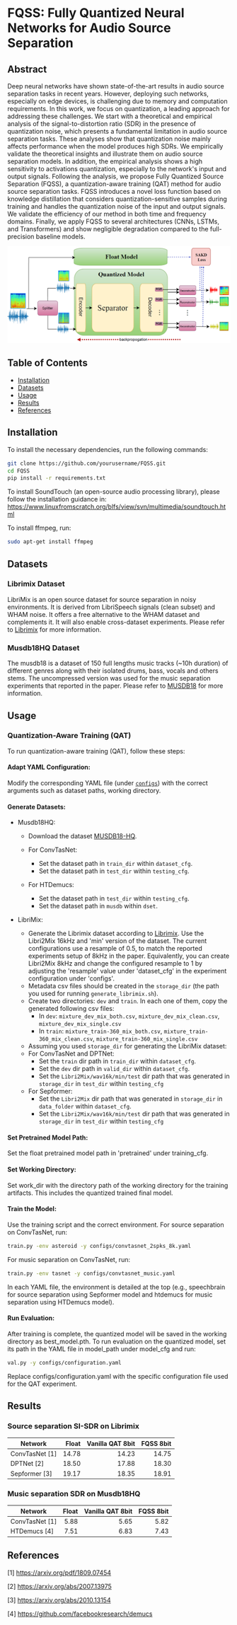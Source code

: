 # FQSS: Fully Quantized Neural Networks for Audio Source Separation

## Abstract
Deep neural networks have shown state-of-the-art results in audio source separation tasks in recent years. However, deploying such networks, especially on edge devices, is challenging due to memory and computation requirements. In this work, we focus on quantization, a leading approach for addressing these challenges. We start with a theoretical and empirical analysis of the signal-to-distortion ratio (SDR) in the presence of quantization noise, which presents a fundamental limitation in audio source separation tasks. These analyses show that quantization noise mainly affects performance when the model produces high SDRs. We empirically validate the theoretical insights and illustrate them on audio source separation models. In addition, the empirical analysis shows a high sensitivity to activations quantization, especially to the network's input and output signals. Following the analysis, we propose Fully Quantized Source Separation (FQSS), a quantization-aware training (QAT) method for audio source separation tasks. FQSS introduces a novel loss function based on knowledge distillation that considers quantization-sensitive samples during training and handles the quantization noise of the input and output signals. We validate the efficiency of our method in both time and frequency domains. Finally, we apply FQSS to several architectures (CNNs, LSTMs, and Transformers) and show negligible degradation compared to the full-precision baseline models. 


![VideoBlocks](figures/FQSS_scheme.png)


## Table of Contents
- [Installation](#installation)
- [Datasets](#datasets)
- [Usage](#usage)
- [Results](#results)
- [References](#references)

## Installation
To install the necessary dependencies, run the following commands:
```sh
git clone https://github.com/yourusername/FQSS.git
cd FQSS
pip install -r requirements.txt
```

To install SoundTouch (an open-source audio processing library), please follow the installation guidance in:
https://www.linuxfromscratch.org/blfs/view/svn/multimedia/soundtouch.html

To install ffmpeg, run:
```sh
sudo apt-get install ffmpeg
```

## Datasets
### Librimix Dataset

LibriMix is an open source dataset for source separation in noisy environments. It is derived from LibriSpeech signals (clean subset) and WHAM noise. It offers a free alternative to the WHAM dataset and complements it.
It will also enable cross-dataset experiments. Please refer to [Librimix](https://github.com/JorisCos/LibriMix) for more information.

### Musdb18HQ Dataset

The musdb18 is a dataset of 150 full lengths music tracks (~10h duration) of different genres along with their isolated drums, bass, vocals and others stems. The uncompressed version was used for the music separation experiments that reported in the paper. 
Please refer to [MUSDB18](https://sigsep.github.io/datasets/musdb.html) for more information.

## Usage
### Quantization-Aware Training (QAT)
To run quantization-aware training (QAT), follow these steps:

#### Adapt YAML Configuration:
Modify the corresponding YAML file (under [`configs`](/configs)) with the correct arguments such as dataset paths, working directory.

#### Generate Datasets:

- Musdb18HQ:
  - Download the dataset [MUSDB18-HQ](https://zenodo.org/records/3338373). 
  - For ConvTasNet:
    - Set the dataset path in `train_dir` within `dataset_cfg`.
    - Set the dataset path in `test_dir` within `testing_cfg`.

  - For HTDemucs:
    - Set the dataset path in `test_dir` within `testing_cfg`.
    - Set the dataset path in `musdb` within `dset`.

- LibriMix:
  - Generate the Librimix dataset according to [Librimix](https://github.com/JorisCos/LibriMix). Use the Libri2Mix 16kHz and 'min' version of the dataset. The current configurations use a resample of 0.5, to match the reported experiments setup of 8kHz in the paper. Equivalently, you can create Libri2Mix 8kHz and change the configured resample to 1 by adjusting the 'resample' value under 'dataset_cfg' in the experiment configuration under 'configs'.
  - Metadata csv files should be created in the `storage_dir` (the path you used for running `generate_librimix.sh`).
  - Create two directories: `dev` and `train`. In each one of them, copy the generated following csv files:
    - In `dev`: `mixture_dev_mix_both.csv`, `mixture_dev_mix_clean.csv`, `mixture_dev_mix_single.csv` 
    - In `train`: `mixture_train-360_mix_both.csv`, `mixture_train-360_mix_clean.csv`, `mixture_train-360_mix_single.csv`
  - Assuming you used `storage_dir` for generating the LibriMix dataset:
  - For ConvTasNet and DPTNet:
    - Set the `train` dir path in `train_dir` within `dataset_cfg`.
    - Set the `dev` dir path in `valid_dir` within `dataset_cfg`.
    - Set the `Libri2Mix/wav16k/min/test` dir path that was generated in `storage_dir` in `test_dir` within `testing_cfg`
  - For Sepformer:
    - Set the `Libri2Mix` dir path that was generated in `storage_dir` in `data_folder` within `dataset_cfg`.
    - Set the `Libri2Mix/wav16k/min/test` dir path that was generated in `storage_dir` in `test_dir` within `testing_cfg`

#### Set Pretrained Model Path:

Set the float pretrained model path in 'pretrained' under training_cfg.

#### Set Working Directory:

Set work_dir with the directory path of the working directory for the training artifacts. This includes the quantized trained final model.

#### Train the Model:

Use the training script and the correct environment. For source separation on ConvTasNet, run:
```bash
train.py -env asteroid -y configs/convtasnet_2spks_8k.yaml
```

For music separation on ConvTasNet, run:
```bash
train.py -env tasnet -y configs/convtasnet_music.yaml
```

In each YAML file, the environment is detailed at the top (e.g., speechbrain for source separation using Sepformer model and htdemucs for music separation using HTDemucs model).

#### Run Evaluation:

After training is complete, the quantized model will be saved in the working directory as best_model.pth.
To run evaluation on the quantized model, set its path in the YAML file in model_path under model_cfg and run:
```bash
val.py -y configs/configuration.yaml
```
Replace configs/configuration.yaml with the specific configuration file used for the QAT experiment.

## Results

### Source separation SI-SDR on Librimix

| Network        | Float | Vanilla QAT 8bit | FQSS 8bit |
|----------------|------:|-----------------:|----------:|
| ConvTasNet [1] | 14.78 |            14.23 |     14.75 |
| DPTNet [2]     | 18.50 |            17.88 |     18.30 |
| Sepformer [3]  | 19.17 |            18.35 |     18.91 |


### Music separation SDR on Musdb18HQ 

| Network        | Float | Vanilla QAT 8bit | FQSS 8bit |
|----------------|------:|-----------------:|----------:|
| ConvTasNet [1] |  5.88 |             5.65 |      5.82 |
| HTDemucs [4]   |  7.51 |             6.83 |      7.43 |



## References
[1] https://arxiv.org/pdf/1809.07454

[2] https://arxiv.org/abs/2007.13975

[3] https://arxiv.org/abs/2010.13154

[4] https://github.com/facebookresearch/demucs


